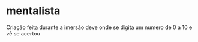 # mentalista
Criação feita durante a imersão deve onde se digita um numero de 0 a 10 e vê se acertou
